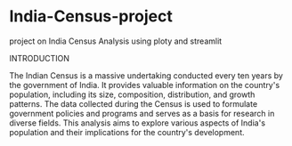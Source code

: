 # India-Census-project
project on India Census Analysis using ploty and streamlit

INTRODUCTION

The Indian Census is a massive undertaking conducted every ten years by the government of India. It provides valuable information on the country's population, including its size, composition, distribution, and growth patterns. The data collected during the Census is used to formulate government policies and programs and serves as a basis for research in diverse fields. This analysis aims to explore various aspects of India's population and their implications for the country's development.

